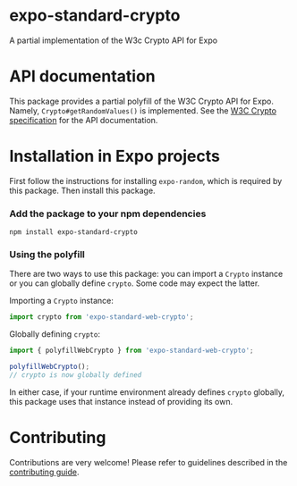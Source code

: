 # expo-standard-crypto

A partial implementation of the W3c Crypto API for Expo

# API documentation

This package provides a partial polyfill of the W3C Crypto API for Expo. Namely, `Crypto#getRandomValues()` is implemented. See the [W3C Crypto specification](https://www.w3.org/TR/WebCryptoAPI/) for the API documentation.

# Installation in Expo projects

First follow the instructions for installing `expo-random`, which is required by this package. Then install this package.

### Add the package to your npm dependencies

```
npm install expo-standard-crypto
```

### Using the polyfill

There are two ways to use this package: you can import a `Crypto` instance or you can globally define `crypto`. Some code may expect the latter.

Importing a `Crypto` instance:
```js
import crypto from 'expo-standard-web-crypto';
```

Globally defining `crypto`:

```js
import { polyfillWebCrypto } from 'expo-standard-web-crypto';

polyfillWebCrypto();
// crypto is now globally defined
```

In either case, if your runtime environment already defines `crypto` globally, this package uses that instance instead of providing its own.

# Contributing

Contributions are very welcome! Please refer to guidelines described in the [contributing guide]( https://github.com/expo/expo#contributing).
